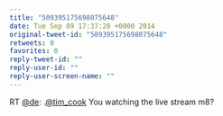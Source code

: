 ```yaml
---
title: "509395175698075648"
date: Tue Sep 09 17:37:28 +0000 2014
original-tweet-id: "509395175698075648"
retweets: 0
favorites: 0
reply-tweet-id: ""
reply-user-id: ""
reply-user-screen-name: ""
---
```

RT <a href="https://twitter.com/de">@de</a>: .<a href="https://twitter.com/tim_cook">@tim_cook</a> You watching the live stream m8?
